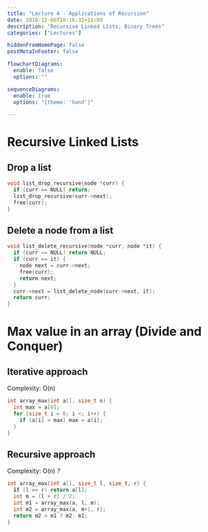 ```yaml
---
title: "Lecture 4 - Applications of Recursion"
date: 2018-12-06T10:16:32+11:00
description: "Recursive Linked Lists, Binary Trees"
categories: ["Lectures"]

hiddenFromHomePage: false
postMetaInFooter: false

flowchartDiagrams:
  enable: false
  options: ""

sequenceDiagrams: 
  enable: true
  options: "{theme: 'hand'}"

---
```


# Recursive Linked Lists
## Drop a list
```c
void list_drop_recursive(node *curr) {
  if (curr == NULL) return;
  list_drop_recursive(curr->next);
  free(curr);
}
```

## Delete a node from a list
```c
void list_delete_recursive(node *curr, node *it) {
  if (curr == NULL) return NULL;
  if (curr == it) {
    node next = curr->next;
    free(curr);
    return next;
  }
  curr->next = list_delete_node(curr->next, it);
  return curr;
}
```

# Max value in an array (Divide and Conquer)
## Iterative approach
Complexity: O(n)  
```c
int array_max(int a[], size_t n) {
  int max = a[0];
  for (size_t i = 0; i <; i++) {
    if (a[i] > max) max = a[i];
  }
}
```

## Recursive approach
Complexity: O(n) _?_
```c
int array_max(int a[], size_t l, size_t, r) {
  if (l == r) return a[l];
  int m = (l + r) / 2;
  int m1 = array_max(a, l, m);
  int m2 = array_max(a, m+1, r);
  return m2 > m1 ? m2: m1;
}
```

<!-- map-reduce -->

